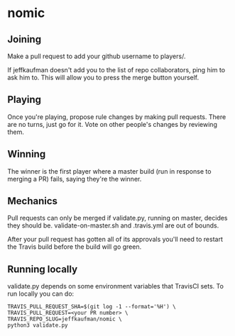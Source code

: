 # nomic

## Joining

Make a pull request to add your github username to players/.

If jeffkaufman doesn't add you to the list of repo collaborators, ping him to
ask him to.  This will allow you to press the merge button yourself.

## Playing

Once you're playing, propose rule changes by making pull requests.  There are
no turns, just go for it.  Vote on other people's changes by reviewing them.

## Winning

The winner is the first player where a master build (run in response
to merging a PR) fails, saying they're the winner.

## Mechanics

Pull requests can only be merged if validate.py, running on master,
decides they should be.  validate-on-master.sh and .travis.yml are out
of bounds.

After your pull request has gotten all of its approvals you'll need to restart
the Travis build before the build will go green.

## Running locally

validate.py depends on some environment variables that TravisCI sets.  To run
locally you can do:

    TRAVIS_PULL_REQUEST_SHA=$(git log -1 --format='%H') \
    TRAVIS_PULL_REQUEST=<your PR number> \
    TRAVIS_REPO_SLUG=jeffkaufman/nomic \
    python3 validate.py
